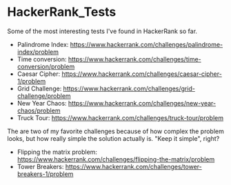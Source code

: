 # HackerRank_Tests
Some of the most interesting tests I've found in HackerRank so far.

* Palindrome Index: https://www.hackerrank.com/challenges/palindrome-index/problem
* Time conversion: https://www.hackerrank.com/challenges/time-conversion/problem
* Caesar Cipher: https://www.hackerrank.com/challenges/caesar-cipher-1/problem
* Grid Challenge: https://www.hackerrank.com/challenges/grid-challenge/problem
* New Year Chaos: https://www.hackerrank.com/challenges/new-year-chaos/problem
* Truck Tour: https://www.hackerrank.com/challenges/truck-tour/problem

The are two of my favorite challenges because of how complex the problem looks, but how really simple the solution actually is. 
"Keep it simple", right?

* Flipping the matrix problem: https://www.hackerrank.com/challenges/flipping-the-matrix/problem
* Tower Breakers: https://www.hackerrank.com/challenges/tower-breakers-1/problem
